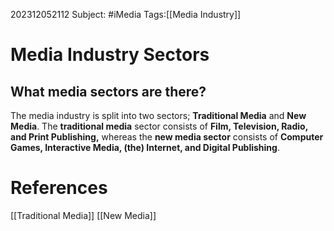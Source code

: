 202312052112
Subject: #iMedia 
Tags:[[Media Industry]]

# Media Industry Sectors

## What media sectors are there?

The media industry is split into two sectors; **Traditional Media** and **New Media**.
The **traditional media** sector consists of **Film, Television, Radio, and Print Publishing,** whereas the **new media sector** consists of **Computer Games, Interactive Media, (the) Internet, and Digital Publishing**.

# **References**

[[Traditional Media]]
[[New Media]]